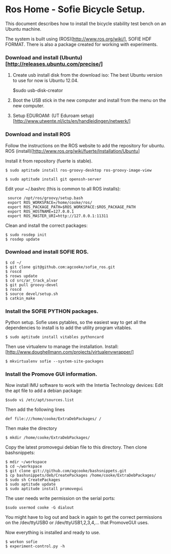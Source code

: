 Ros Home - Sofie Bicycle Setup.
=======

This document describes how to install the bicycle stability test bench on an Ubuntu machine.

The system is built using (ROS)[http://www.ros.org/wiki/], SOFIE HDF FORMAT. 
There is also a package created for working with experiments.
### Download and install (Ubuntu)[http://releases.ubuntu.com/precise/]

1. Create usb install disk from the download iso: The best Ubuntu version to use for now is
Ubuntu 12.04.

     $sudo usb-disk-creator

2. Boot the USB stick in the new computer and install from the menu on the new computer.
3. Setup EDUROAM: (UT Eduroam setup)[http://www.utwente.nl/icts/en/handleidingen/netwerk/]

### Download and install ROS
Follow the instructions on the ROS website to add the repository for ubuntu.
ROS (install)[http://www.ros.org/wiki/fuerte/Installation/Ubuntu]

Install it from repository (fuerte is stable).

    $ sudo aptitude install ros-groovy-desktop ros-groovy-image-view
    
    $ sudo aptitude install git openssh-server


Edit your ~/.bashrc (this is common to all ROS installs):

     source /opt/ros/groovy/setup.bash
     export ROS_WORKSPACE=/home/cooke/ros/
     export ROS_PACKAGE_PATH=$ROS_WORKSPACE:$ROS_PACKAGE_PATH
     export ROS_HOSTNAME=127.0.0.1
     export ROS_MASTER_URI=http://127.0.0.1:11311

Clean and install the correct packages:

    $ sudo rosdep init
    $ rosdep update
    
### Download and install SOFIE ROS.

	$ cd ~/
	$ git clone git@github.com:agcooke/sofie_ros.git
	$ roscd
	$ rosws update
	$ cd src/ar_track_alvar
	$ git pull groovy-devel
	$ roscd
	$ source devel/setup.sh 
	$ catkin_make

### Install the SOFIE PYTHON packages.

Python setup. Sofie uses pytables, so the easiest way to get all the dependencies to install is
to add the utility program vitables.

    $ sudo aptitude install vitables pythoncard

Then use virtualenv to manage the installation. Install: 
[http://www.doughellmann.com/projects/virtualenvwrapper/]

    $ mkvirtualenv sofie --system-site-packages

### Install the Promove GUI information.
Now install IMU software to work with the Intertia Technology devices:
Edit the apt file to add a debian package:

    $sudo vi /etc/apt/sources.list

Then add the following lines

    def file:///home/cooke/ExtraDebPackages/ /

Then make the directory 

    $ mkdir /home/cooke/ExtraDebPackages/

Copy the latest promovegui debian file to this directory.
Then clone bashsnippets:

    $ mdir ~/workspace
    $ cd ~/workspace
    $ git clone git://github.com/agcooke/bashsnippets.git
    $ cp bashsnippets/deb/CreatePackages /home/cooke/ExtraDebPackages/
    $ sudo sh CreatePackages
    $ sudo aptitude update
    $ sudo aptitude install promovegui

The user needs write permission on the serial ports:

    $sudo usermod cooke -G dialout

You might have to log out and back in again to get the correct
permissions on the /dev/ttyUSB0 or /dev/ttyUSB1,2,3,4,... that PromoveGUI uses.

Now everything is installed and ready to use.

    $ workon sofie
    $ experiment-control.py -h